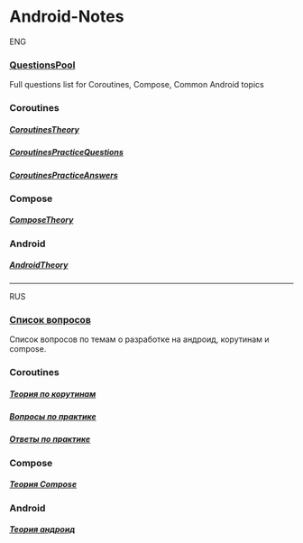 # Android-Notes

ENG

### [QuestionsPool](QuestionsPool_eng.md)
Full questions list for Coroutines, Compose, Common Android topics


### Coroutines
##### [CoroutinesTheory](src/coroutines/eng/CoroutinesTheory_eng.md)
##### [CoroutinesPracticeQuestions](src/coroutines/CoroutinesPracticeQuestions.kt)
##### [CoroutinesPracticeAnswers](src/coroutines/eng/CoroutinesPracticeAnswers_eng.md)

### Compose
##### [ComposeTheory](src/compose/eng/ComposeTheory_ru.md)

### Android
##### [AndroidTheory](src/common_android/eng/CommonAndroid_eng.md)

***

RUS

### [Список вопросов](QuestionsPool_ru.md)
Список вопросов по темам о разработке на андроид, корутинам и compose.


### Coroutines
##### [Теория по корутинам](src/coroutines/ru/CoroutinesTheory_ru.md)
##### [Вопросы по практике](src/coroutines/CoroutinesPracticeQuestions.kt)
##### [Ответы по практике](src/coroutines/eng/CoroutinesPracticeAnswers_eng.md)

### Compose
##### [Теория Compose](src/compose/eng/ComposeTheory_ru.md)

### Android
##### [Теория андроид](src/common_android/eng/CommonAndroid_eng.md)
